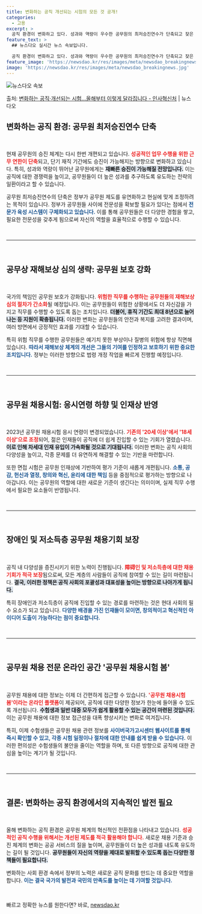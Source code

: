 ```yaml
---
title: 변화하는 공직 개선되는 시험의 모든 것 공개!
categories:
  - 고용
excerpt: >
  공직 환경이 변화하고 있다. 성과와 역량이 우수한 공무원의 최저승진연수가 단축되고 잦은 순환보직을 막는 대신…
feature_text: >
  ## 뉴스다오 실시간 뉴스 속보입니다.

  공직 환경이 변화하고 있다. 성과와 역량이 우수한 공무원의 최저승진연수가 단축되고 잦은 순환보직을 막는 대신…
feature_image: 'https://newsdao.kr/res/images/meta/newsdao_breakingnews.jpg'
image: 'https://newsdao.kr/res/images/meta/newsdao_breakingnews.jpg'
---
```


![뉴스다오 속보](https://newsdao.kr/res/images/meta/newsdao_breakingnews.jpg)

<p>출처: <a href="https://newsdao.kr/3074" rel="dofollow">변화하는 공직·개선되는 시험…올해부터 이렇게 달라집니다 - 인사혁신처</a> | 뉴스다오</p>

<h2 data-ke-size="size26">변화하는 공직 환경: 공무원 최저승진연수 단축</h2>

<p data-ke-size="size16">&nbsp;</p>

현재 공무원의 승진 체계는 다시 한번 개편되고 있습니다. <b><span style="color: #ee2323;">성공적인 업무 수행을 위한 근무 연한이 단축</span></b>되고, 단기 재직 기간에도 승진이 가능해지는 방향으로 변화하고 있습니다. 특히, 성과와 역량이 뛰어난 공무원에게는 <b><span style="background-color: #21538527;">재빠른 승진이 가능해질 전망입니다.</span></b> 이는 공직에 대한 경쟁력을 높이고, 공무원들이 더 높은 성과를 추구하도록 유도하는 전략의 일환이라고 할 수 있습니다. 

공무원 최저승진연수의 단축은 정부가 공무원 제도를 유연화하고 현실에 맞게 조정하려는 목적이 있습니다. 정부가 공무원들 사이에 전문성을 확보할 필요가 있다는 점에서 <b><span style="color: #1a5490;">전문가 육성 시스템이 구체화되고 있습니다.</span></b> 이를 통해 공무원들은 더 다양한 경험을 쌓고, 필요한 전문성을 갖추게 됨으로써 자신의 역할을 효율적으로 수행할 수 있습니다.

<p data-ke-size="size16">&nbsp;</p>

<hr/>

<p data-ke-size="size16">&nbsp;</p>

<h2 data-ke-size="size26">공무상 재해보상 심의 생략: 공무원 보호 강화</h2>

<p data-ke-size="size16">&nbsp;</p>

국가의 책임인 공무원 보호가 강화됩니다. <b><span style="color: #ee2323;">위험한 직무를 수행하는 공무원들의 재해보상 심의 절차가 간소화</span></b>될 예정입니다. 이는 공무원들이 위험한 상황에서도 더 자신감을 가지고 직무를 수행할 수 있도록 돕는 조치입니다. <b><span style="background-color: #21538527;">더불어, 휴직 기간도 최대 8년으로 늘어나는 등 지원이 확충됩니다.</span></b> 이러한 변화는 공무원들의 안전과 복지를 고려한 결과이며, 여러 방면에서 긍정적인 효과를 기대할 수 있습니다.

특히 위험 직무를 수행한 공무원들은 예기치 못한 부상이나 질병의 위험에 항상 직면해 있습니다. <b><span style="color: #1a5490;">따라서 재해보상 체계의 개선은 그들의 기여를 인정하고 보호하기 위한 중요한 조치입니다.</span></b> 정부는 이러한 방향으로 법령 개정 작업을 빠르게 진행할 예정입니다.

<p data-ke-size="size16">&nbsp;</p>

<hr/>

<p data-ke-size="size16">&nbsp;</p>

<h2 data-ke-size="size26">공무원 채용시험: 응시연령 하향 및 인재상 반영</h2>

<p data-ke-size="size16">&nbsp;</p>

2023년 공무원 채용시험 응시 연령이 변경되었습니다. <b><span style="color: #ee2323;">기존의 '20세 이상'에서 '18세 이상'으로 조정</span></b>되어, 젊은 인재들이 공직에 더 쉽게 진입할 수 있는 기회가 열렸습니다. <b><span style="background-color: #21538527;">이로 인해 차세대 인재 유입이 가속화될 것으로 기대됩니다.</span></b> 이러한 변화는 공직 사회의 다양성을 높이고, 각종 문제를 더 유연하게 해결할 수 있는 기반을 마련합니다.

또한 면접 시험은 공무원 인재상에 기반하여 평가 기준이 새롭게 개편됩니다. <b><span style="color: #1a5490;">소통, 공감, 헌신과 열정, 창의와 혁신, 윤리에 대한 책임</span></b> 등을 중점적으로 평가하는 방향으로 나아갑니다. 이는 공무원의 역할에 대한 새로운 기준이 생긴다는 의미이며, 실제 직무 수행에서 필요한 요소들이 반영됩니다.

<p data-ke-size="size16">&nbsp;</p>

<hr/>

<p data-ke-size="size16">&nbsp;</p>

<h2 data-ke-size="size26">장애인 및 저소득층 공무원 채용기회 보장</h2>

<p data-ke-size="size16">&nbsp;</p>

공직 내 다양성을 증진시키기 위한 노력이 진행됩니다. <b><span style="color: #ee2323;">障碍인 및 저소득층에 대한 채용기회가 적극 보장</span></b>됨으로써, 모든 계층의 사람들이 공직에 참여할 수 있는 길이 마련됩니다. <b><span style="background-color: #21538527;">결국, 이러한 정책은 공직 사회의 포괄성과 대표성을 높이는 방향으로 나아가게 됩니다.</span></b>

특히 장애인과 저소득층이 공직에 진입할 수 있는 경로를 마련하는 것은 현대 사회의 필수 요소가 되고 있습니다. <b><span style="color: #1a5490;">다양한 배경을 가진 인재들이 모이면, 창의적이고 혁신적인 아이디어 도출이 가능하다는 점이 중요합니다.</span></b> 

<p data-ke-size="size16">&nbsp;</p>

<hr/>

<p data-ke-size="size16">&nbsp;</p>

<h2 data-ke-size="size26">공무원 채용 전문 온라인 공간 '공무원 채용시험 봄'</h2>

<p data-ke-size="size16">&nbsp;</p>

공무원 채용에 대한 정보는 이제 더 간편하게 접근할 수 있습니다. <b><span style="color: #ee2323;">'공무원 채용시험 봄'이라는 온라인 플랫폼</span></b>이 제공되어, 공직에 대한 다양한 정보가 한눈에 들어올 수 있도록 개선됩니다. <b><span style="background-color: #21538527;">수험생과 일반 대중 모두가 쉽게 활용할 수 있는 공간이 마련된 것입니다.</span></b> 이는 공무원 채용에 대한 정보 접근성을 대폭 향상시키는 변화로 여겨집니다.

특히, 이제 수험생들은 공무원 채용 관련 정보를 <b><span style="color: #1a5490;">사이버국가고시센터 웹사이트를 통해 즉시 확인할 수 있고, 각종 시험 일정이나 절차에 대한 안내를 쉽게 받을 수 있습니다.</span></b> 이러한 편의성은 수험생들의 불안을 줄이는 역할을 하며, 또 다른 방향으로 공직에 대한 관심을 높이는 계기가 될 것입니다.

<p data-ke-size="size16">&nbsp;</p>

<hr/>

<p data-ke-size="size16">&nbsp;</p>

<h2 data-ke-size="size26">결론: 변화하는 공직 환경에서의 지속적인 발전 필요</h2>

<p data-ke-size="size16">&nbsp;</p>

올해 변화하는 공직 환경은 공무원 체계의 혁신적인 전환점을 나타내고 있습니다. <b><span style="color: #ee2323;">성공적인 공직 수행을 위해서는 개선된 제도를 적극 활용해야 합니다.</span></b> 새로운 채용 기준과 승진 체계의 변화는 공공 서비스의 질을 높이며, 공무원들이 더 높은 성과를 내도록 유도하는 길이 될 것입니다. <b><span style="background-color: #21538527;">공무원들이 자신의 역량을 제대로 발휘할 수 있도록 돕는 다양한 정책들이 필요합니다.</span></b> 

변화하는 사회 환경 속에서 정부의 노력은 새로운 공직 문화를 만드는 데 중요한 역할을 합니다. <b><span style="color: #1a5490;">이는 결국 국가의 발전과 국민의 만족도를 높이는 데 기여할 것입니다.</span></b>

<p data-ke-size="size16">&nbsp;</p> 

빠르고 정확한 뉴스를 원한다면? 바로, <a href="https://newsdao.kr" rel="dofollow">newsdao.kr</a>


